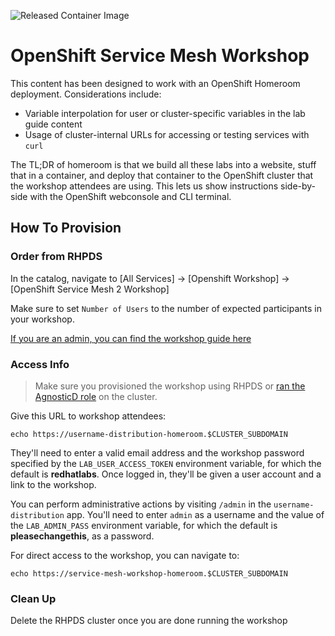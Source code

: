 ![Released Container Image](https://github.com/RedHatGov/service-mesh-workshop-dashboard/workflows/Released%20Container%20Image/badge.svg)

# OpenShift Service Mesh Workshop
This content has been designed to work with an OpenShift Homeroom deployment. Considerations include:
* Variable interpolation for user or cluster-specific variables in the lab guide content
* Usage of cluster-internal URLs for accessing or testing services with `curl`

The TL;DR of homeroom is that we build all these labs into a website, stuff that in a container, and deploy that container to the OpenShift cluster that the workshop attendees are using. This lets us show instructions side-by-side with the OpenShift webconsole and CLI terminal.

## How To Provision

### Order from RHPDS

In the catalog, navigate to [All Services] -> [Openshift Workshop] -> [OpenShift Service Mesh 2 Workshop]

Make sure to set `Number of Users` to the number of expected participants in your workshop.

[If you are an admin, you can find the workshop guide here](https://docs.google.com/document/d/1A9pXa_sCto0ZkfeTV07eyf0vNeyk10W-o3-0TrIGBqk/edit#)


### Access Info
> Make sure you provisioned the workshop using RHPDS or [ran the AgnosticD role](./README-AgnosticD.md) on the cluster.

Give this URL to workshop attendees: 
```
echo https://username-distribution-homeroom.$CLUSTER_SUBDOMAIN
```

They'll need to enter a valid email address and the workshop password specified by the `LAB_USER_ACCESS_TOKEN` environment variable, for which the default is **redhatlabs**.  Once logged in, they'll be given a user account and a link to the workshop.

You can perform administrative actions by visiting `/admin` in the `username-distribution` app. You'll need to enter `admin` as a username and the value of the `LAB_ADMIN_PASS` environment variable, for which the default is **pleasechangethis**, as a password.

For direct access to the workshop, you can navigate to:
```
echo https://service-mesh-workshop-homeroom.$CLUSTER_SUBDOMAIN
```

### Clean Up
Delete the RHPDS cluster once you are done running the workshop

